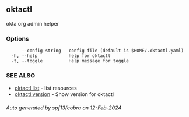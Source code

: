 ## oktactl

okta org admin helper

### Options

```
      --config string   config file (default is $HOME/.oktactl.yaml)
  -h, --help            help for oktactl
  -t, --toggle          Help message for toggle
```

### SEE ALSO

* [oktactl list](oktactl_list.md)	 - list resources
* [oktactl version](oktactl_version.md)	 - Show version for oktactl

###### Auto generated by spf13/cobra on 12-Feb-2024
